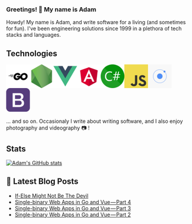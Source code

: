 ### Greetings! 👋 My name is Adam

Howdy! My name is Adam, and write software for a living (and sometimes for fun). I've been engineering solutions since 1999 in a plethora of tech stacks and languages.

## Technologies

<img align="left" alt="Go" src="go.png" width="64" />
<img align="left" alt="NodeJS" src="nodejs.png" width="64" />
<img align="left" alt="VueJS" src="vue.png" width="64" />
<img align="left" alt="Angular" src="angular.png" width="64" />
<img align="left" alt="C#" src="csharp.png" width="64" />
<img align="left" alt="JavaScript" src="javascript.png" width="64" />
<img align="left" alt="Ionic" src="ionic.png" width="64" />
<img alt="Bootstrap" src="bootstrap.png" width="64" />

... and so on. Occasionaly I write about writing software, and I also enjoy photography and videography 📷 !

## Stats

[![Adam's GitHub stats](https://github-readme-stats.vercel.app/api?username=adampresley)](https://github.com/anuraghazra/github-readme-stats)

## 📕 Latest Blog Posts
<!-- BLOG-POST-LIST:START -->
- [If-Else Might Not Be The Devil](https://medium.com/swlh/if-else-might-not-be-the-devil-e7ff6c1da67c?source=rss-3eab9d733e50------2)
- [Single-binary Web Apps in Go and Vue — Part 4](https://medium.com/swlh/single-binary-web-apps-in-go-and-vue-part-4-2a1ab9f69fcb?source=rss-3eab9d733e50------2)
- [Single-binary Web Apps in Go and Vue — Part 3](https://medium.com/swlh/single-binary-web-apps-in-go-and-vue-part-3-73f65e9cccf3?source=rss-3eab9d733e50------2)
- [Single-binary Web Apps in Go and Vue — Part 2](https://medium.com/swlh/single-binary-web-apps-in-go-and-vue-part-2-2f52336478a2?source=rss-3eab9d733e50------2)
<!-- BLOG-POST-LIST:END -->

<!--
**adampresley/adampresley** is a ✨ _special_ ✨ repository because its `README.md` (this file) appears on your GitHub profile.

Here are some ideas to get you started:

- 🔭 I’m currently working on ...
- 🌱 I’m currently learning ...
- 👯 I’m looking to collaborate on ...
- 🤔 I’m looking for help with ...
- 💬 Ask me about ...
- 📫 How to reach me: ...
- 😄 Pronouns: ...
- ⚡ Fun fact: ...
-->
